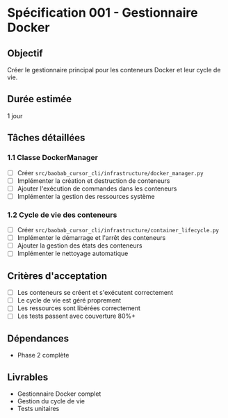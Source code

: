 # Spécification 001 - Gestionnaire Docker

## Objectif
Créer le gestionnaire principal pour les conteneurs Docker et leur cycle de vie.

## Durée estimée
1 jour

## Tâches détaillées

### 1.1 Classe DockerManager
- [ ] Créer `src/baobab_cursor_cli/infrastructure/docker_manager.py`
- [ ] Implémenter la création et destruction de conteneurs
- [ ] Ajouter l'exécution de commandes dans les conteneurs
- [ ] Implémenter la gestion des ressources système

### 1.2 Cycle de vie des conteneurs
- [ ] Créer `src/baobab_cursor_cli/infrastructure/container_lifecycle.py`
- [ ] Implémenter le démarrage et l'arrêt des conteneurs
- [ ] Ajouter la gestion des états des conteneurs
- [ ] Implémenter le nettoyage automatique

## Critères d'acceptation
- [ ] Les conteneurs se créent et s'exécutent correctement
- [ ] Le cycle de vie est géré proprement
- [ ] Les ressources sont libérées correctement
- [ ] Les tests passent avec couverture 80%+

## Dépendances
- Phase 2 complète

## Livrables
- Gestionnaire Docker complet
- Gestion du cycle de vie
- Tests unitaires
